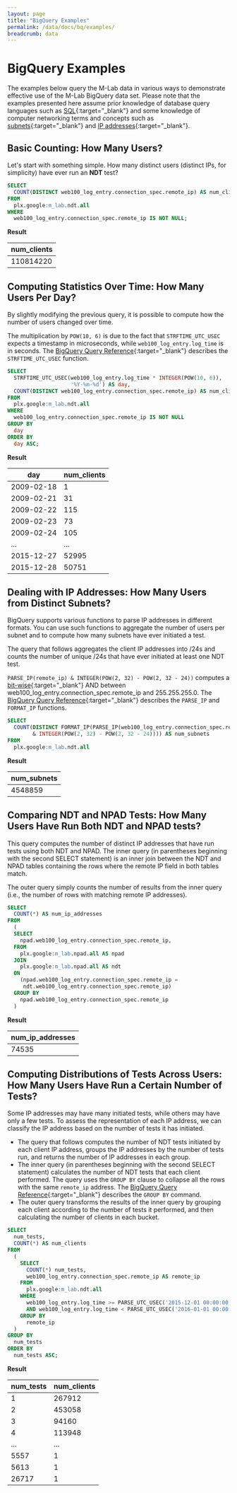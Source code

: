 ```yaml
---
layout: page
title: "BigQuery Examples"
permalink: /data/docs/bq/examples/
breadcrumb: data
---
```


# BigQuery Examples

The examples below query the M-Lab data in various ways to demonstrate effective use of the M-Lab BigQuery data set. Please note that the examples presented here assume prior knowledge of database query languages such as [SQL](https://en.wikipedia.org/wiki/SQL){:target="_blank"} and some knowledge of computer networking terms and concepts such as [subnets](https://en.wikipedia.org/wiki/Subnetwork){:target="_blank"} and [IP addresses](https://en.wikipedia.org/wiki/IP_address){:target="_blank"}.

## Basic Counting: How Many Users?

Let's start with something simple. How many distinct users (distinct IPs, for simplicity) have ever run an **NDT** test?

~~~sql
SELECT
  COUNT(DISTINCT web100_log_entry.connection_spec.remote_ip) AS num_clients
FROM
  plx.google:m_lab.ndt.all
WHERE
  web100_log_entry.connection_spec.remote_ip IS NOT NULL;
~~~

**Result**

| num_clients |
|-------------|
| 110814220   |

## Computing Statistics Over Time: How Many Users Per Day?

By slightly modifying the previous query, it is possible to compute how the number of users changed over time.

The multiplication by `POW(10, 6)` is due to the fact that `STRFTIME_UTC_USEC` expects a timestamp in microseconds, while `web100_log_entry.log_time` is in seconds. The [BigQuery Query Reference](https://cloud.google.com/bigquery/query-reference#datetimefunctions){:target="_blank"} describes the `STRFTIME_UTC_USEC` function.

~~~sql
SELECT
  STRFTIME_UTC_USEC(web100_log_entry.log_time * INTEGER(POW(10, 6)),
                    '%Y-%m-%d') AS day,
  COUNT(DISTINCT web100_log_entry.connection_spec.remote_ip) AS num_clients
FROM
  plx.google:m_lab.ndt.all
WHERE
  web100_log_entry.connection_spec.remote_ip IS NOT NULL
GROUP BY
  day
ORDER BY
  day ASC;
~~~

**Result**

|    day      | num_clients |
|-------------|-------------|
| 2009-02-18  |           1 |
| 2009-02-21  |          31 |
| 2009-02-22  |         115 |
| 2009-02-23  |          73 |
| 2009-02-24  |         105 |
| ...         |         ... |
| 2015-12-27  |       52995 |
| 2015-12-28  |       50751 |

## Dealing with IP Addresses: How Many Users from Distinct Subnets?

BigQuery supports various functions to parse IP addresses in different formats. You can use such functions to aggregate the number of users per subnet and to compute how many subnets have ever initiated a test.

The query that follows aggregates the client IP addresses into /24s and counts the number of unique /24s that have ever initiated at least one NDT test.

`PARSE_IP(remote_ip) & INTEGER(POW(2, 32) - POW(2, 32 - 24))` computes a [bit-wise](https://en.wikipedia.org/wiki/Bitwise_operation){:target="_blank"} AND between web100_log_entry.connection_spec.remote_ip and 255.255.255.0. The [BigQuery Query Reference](https://cloud.google.com/bigquery/query-reference#ipfunctions){:target="_blank"} describes the `PARSE_IP` and `FORMAT_IP` functions.

~~~sql
SELECT
  COUNT(DISTINCT FORMAT_IP(PARSE_IP(web100_log_entry.connection_spec.remote_ip)
        & INTEGER(POW(2, 32) - POW(2, 32 - 24)))) AS num_subnets
FROM
  plx.google:m_lab.ndt.all
~~~

**Result**

| num_subnets |
|-------------|
| 4548859     |

## Comparing NDT and NPAD Tests: How Many Users Have Run Both NDT and NPAD tests?

This query computes the number of distinct IP addresses that have run tests using both NDT and NPAD. The inner query (in parentheses beginning with the second SELECT statement) is an inner join between the NDT and NPAD tables containing the rows where the remote IP field in both tables match.

The outer query simply counts the number of results from the inner query (i.e., the number of rows with matching remote IP addresses).

~~~sql
SELECT
  COUNT(*) AS num_ip_addresses
FROM
  (
  SELECT
    npad.web100_log_entry.connection_spec.remote_ip,
  FROM
    plx.google:m_lab.npad.all AS npad
  JOIN
    plx.google:m_lab.npad.all AS ndt
  ON
    (npad.web100_log_entry.connection_spec.remote_ip =
     ndt.web100_log_entry.connection_spec.remote_ip)
  GROUP BY
    npad.web100_log_entry.connection_spec.remote_ip
  )
~~~

**Result**

|num_ip_addresses|
|----------------|
|           74535|

## Computing Distributions of Tests Across Users: How Many Users Have Run a Certain Number of Tests?

Some IP addresses may have many initiated tests, while others may have only a few tests. To assess the representation of each IP address, we can classify the IP address based on the number of tests it has initiated.

* The query that follows computes the number of NDT tests initiated by each client IP address, groups the IP addresses by the number of tests run, and returns the number of IP addresses in each group.
* The inner query (in parentheses beginning with the second SELECT statement) calculates the number of NDT tests that each client performed. The query uses the `GROUP BY` clause to collapse all the rows with the same `remote_ip` address. The [BigQuery Query Reference](https://cloud.google.com/bigquery/docs/query-reference#groupby){:target="_blank"} describes the `GROUP BY` command.
* The outer query transforms the results of the inner query by grouping each client according to the number of tests it performed, and then calculating the number of clients in each bucket.

~~~sql
SELECT
  num_tests,
  COUNT(*) AS num_clients
FROM
  (
    SELECT
      COUNT(*) num_tests,
      web100_log_entry.connection_spec.remote_ip AS remote_ip
    FROM
      plx.google:m_lab.ndt.all
    WHERE
      web100_log_entry.log_time >= PARSE_UTC_USEC('2015-12-01 00:00:00') / POW(10, 6)
      AND web100_log_entry.log_time < PARSE_UTC_USEC('2016-01-01 00:00:00') / POW(10, 6)
    GROUP BY
      remote_ip
  )
GROUP BY
  num_tests
ORDER BY
  num_tests ASC;
~~~

**Result**

|num_tests|num_clients|
|---------|-----------|
|1        |267912     |
|2        |453058     |
|3        |94160      |
|4        |113948     |
|...      |...        |
|5557     |1          |
|5613     |1          |
|26717    |1          |